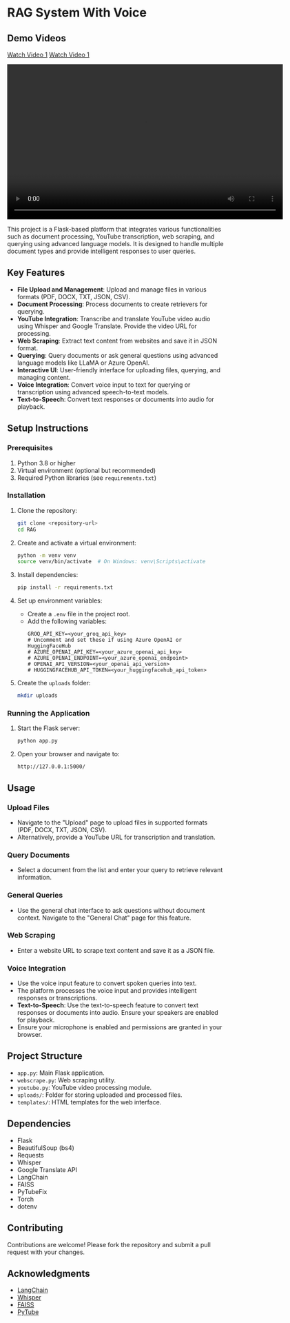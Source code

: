 # RAG System With Voice 


## Demo Videos
[Watch Video 1](https://drive.google.com/file/d/1pRIGDJj_8w_RqVjrwfT9rVccn4vGLS1H/view?usp=drive_link)
[Watch Video 1](https://drive.google.com/file/d/1ZNl0Fi9Y_1eHOQcrTX3AjPMIHap3IUme/view?usp=drive_link)


<video width="640" height="360" controls>
  <source src="video/video_2.mp4" type="video/mp4">
  Your browser does not support the video tag.
</video>

This project is a Flask-based platform that integrates various functionalities such as document processing, YouTube transcription, web scraping, and querying using advanced language models. It is designed to handle multiple document types and provide intelligent responses to user queries.

## Key Features

- **File Upload and Management**: Upload and manage files in various formats (PDF, DOCX, TXT, JSON, CSV).
- **Document Processing**: Process documents to create retrievers for querying.
- **YouTube Integration**: Transcribe and translate YouTube video audio using Whisper and Google Translate. Provide the video URL for processing.
- **Web Scraping**: Extract text content from websites and save it in JSON format.
- **Querying**: Query documents or ask general questions using advanced language models like LLaMA or Azure OpenAI.
- **Interactive UI**: User-friendly interface for uploading files, querying, and managing content.
- **Voice Integration**: Convert voice input to text for querying or transcription using advanced speech-to-text models.
- **Text-to-Speech**: Convert text responses or documents into audio for playback.

## Setup Instructions

### Prerequisites

1. Python 3.8 or higher
2. Virtual environment (optional but recommended)
3. Required Python libraries (see `requirements.txt`)

### Installation

1. Clone the repository:
   ```bash
   git clone <repository-url>
   cd RAG
   ```

2. Create and activate a virtual environment:
   ```bash
   python -m venv venv
   source venv/bin/activate  # On Windows: venv\Scripts\activate
   ```

3. Install dependencies:
   ```bash
   pip install -r requirements.txt
   ```

4. Set up environment variables:
   - Create a `.env` file in the project root.
   - Add the following variables:
     ```
     GROQ_API_KEY=<your_groq_api_key>
     # Uncomment and set these if using Azure OpenAI or HuggingFaceHub
     # AZURE_OPENAI_API_KEY=<your_azure_openai_api_key>
     # AZURE_OPENAI_ENDPOINT=<your_azure_openai_endpoint>
     # OPENAI_API_VERSION=<your_openai_api_version>
     # HUGGINGFACEHUB_API_TOKEN=<your_huggingfacehub_api_token>
     ```

5. Create the `uploads` folder:
   ```bash
   mkdir uploads
   ```

### Running the Application

1. Start the Flask server:
   ```bash
   python app.py
   ```

2. Open your browser and navigate to:
   ```
   http://127.0.0.1:5000/
   ```

## Usage

### Upload Files
- Navigate to the "Upload" page to upload files in supported formats (PDF, DOCX, TXT, JSON, CSV).
- Alternatively, provide a YouTube URL for transcription and translation.

### Query Documents
- Select a document from the list and enter your query to retrieve relevant information.

### General Queries
- Use the general chat interface to ask questions without document context. Navigate to the "General Chat" page for this feature.

### Web Scraping
- Enter a website URL to scrape text content and save it as a JSON file.

### Voice Integration
- Use the voice input feature to convert spoken queries into text.
- The platform processes the voice input and provides intelligent responses or transcriptions.
- **Text-to-Speech**: Use the text-to-speech feature to convert text responses or documents into audio. Ensure your speakers are enabled for playback.
- Ensure your microphone is enabled and permissions are granted in your browser.

## Project Structure

- `app.py`: Main Flask application.
- `webscrape.py`: Web scraping utility.
- `youtube.py`: YouTube video processing module.
- `uploads/`: Folder for storing uploaded and processed files.
- `templates/`: HTML templates for the web interface.

## Dependencies

- Flask
- BeautifulSoup (bs4)
- Requests
- Whisper
- Google Translate API
- LangChain
- FAISS
- PyTubeFix
- Torch
- dotenv

## Contributing

Contributions are welcome! Please fork the repository and submit a pull request with your changes.

## Acknowledgments

- [LangChain](https://github.com/hwchase17/langchain)
- [Whisper](https://github.com/openai/whisper)
- [FAISS](https://github.com/facebookresearch/faiss)
- [PyTube](https://github.com/pytube/pytube)
